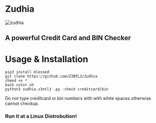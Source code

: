 # Zudhia
![zudhia](https://user-images.githubusercontent.com/48758770/149739013-44d43ea3-6089-4a02-9f6a-d5fa54e9963b.jpg)<br>
<h2>A powerful Credit Card and BIN Checker</h2>

# Usage & Installation
    pip3 install blessed
    git clone https://github.com/Z3NTL3/Zudhia
    chmod +x *
    bash color.sh
    python3 zudhia.z3ntl3 .py -check creditcard/bin

Do not type creditcard or bin numbers with with white spaces otherwise cannot checkup.<br>
<h3>Run it at a Linux Distrobution!</h3>
